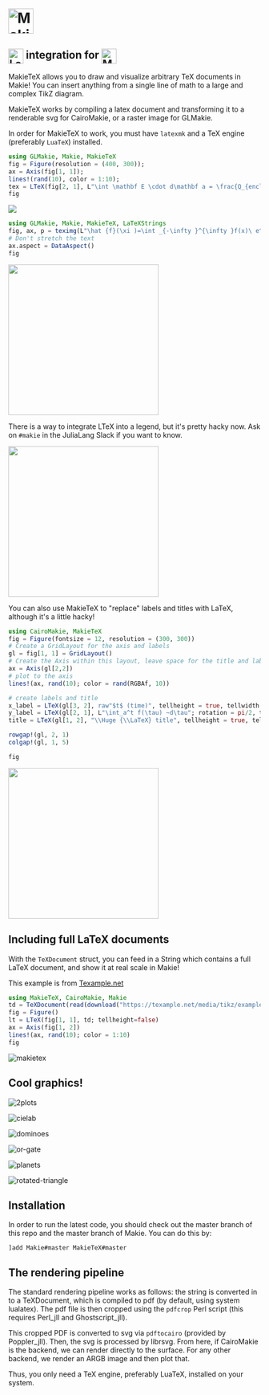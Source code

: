 # <img src="https://user-images.githubusercontent.com/32143268/165514916-4337e55a-18ec-4831-ab0f-11ebcb679600.svg" alt="MakieTeX.jl" height="50" align = "top">
## <a href = "https://www.latex-project.org/"><img src="https://upload.wikimedia.org/wikipedia/commons/9/92/LaTeX_logo.svg" alt="LaTeX" height="30" align = "top"></a> integration for <a href = "https://www.github.com/JuliaPlots/Makie.jl"><img src="https://raw.githubusercontent.com/JuliaPlots/Makie.jl/master/assets/logo.png" alt="Makie.jl" height="30" align = "top"></a>

MakieTeX allows you to draw and visualize arbitrary TeX documents in Makie!  You can insert anything from a single line of math to a large and complex TikZ diagram.

MakieTeX works by compiling a latex document and transforming it to a renderable
svg for CairoMakie, or a raster image for GLMakie.

In order for MakieTeX to work, you must have `latexmk` and a TeX engine (preferably `LuaTeX`) installed.


```julia
using GLMakie, Makie, MakieTeX
fig = Figure(resolution = (400, 300));
ax = Axis(fig[1, 1]);
lines!(rand(10), color = 1:10);
tex = LTeX(fig[2, 1], L"\int \mathbf E \cdot d\mathbf a = \frac{Q_{encl}}{4\pi\epsilon_0}", scale=2);
fig
```
<img src="https://user-images.githubusercontent.com/10947937/110216157-d1d87d00-7ead-11eb-8507-62ddcff2a841.png"></img>

```julia
using GLMakie, Makie, MakieTeX, LaTeXStrings
fig, ax, p = teximg(L"\hat {f}(\xi )=\int _{-\infty }^{\infty }f(x)\ e^{-2\pi ix\xi }~ dx", scale=10)
# Don't stretch the text
ax.aspect = DataAspect()
fig
```

<img src="https://user-images.githubusercontent.com/10947937/110216144-c5542480-7ead-11eb-9753-7ff215e36056.png" height=300></img>

There is a way to integrate LTeX into a legend, but it's pretty hacky now.  Ask on `#makie` in the JuliaLang Slack if you want to know.

<img src="https://user-images.githubusercontent.com/32143268/79641479-6adaa880-81b5-11ea-8138-4d6054ccfa6d.png" height=300></img>

You can also use MakieTeX to "replace" labels and titles with LaTeX, although it's a little hacky!

```julia
using CairoMakie, MakieTeX
fig = Figure(fontsize = 12, resolution = (300, 300))
# Create a GridLayout for the axis and labels
gl = fig[1, 1] = GridLayout()
# Create the Axis within this layout, leave space for the title and labels
ax = Axis(gl[2,2])
# plot to the axis
lines!(ax, rand(10); color = rand(RGBAf, 10))

# create labels and title
x_label = LTeX(gl[3, 2], raw"$t$ (time)", tellheight = true, tellwidth = false)
y_label = LTeX(gl[2, 1], L"\int_a^t f(\tau) ~d\tau"; rotation = pi/2, tellheight = false, tellwidth = true)
title = LTeX(gl[1, 2], "\\Huge {\\LaTeX} title", tellheight = true, tellwidth = false)

rowgap!(gl, 2, 1)
colgap!(gl, 1, 5)

fig
```
<img src="https://user-images.githubusercontent.com/32143268/165825392-63de2e69-eb86-42b9-a946-c9ffe727a28f.svg" height=300></img>


## Including full LaTeX documents

With the `TeXDocument` struct, you can feed in a String which contains a full LaTeX document, and show it at real scale in Makie!

This example is from [Texample.net](https://texample.net/tikz/examples/title-graphics/)
```julia
using MakieTeX, CairoMakie, Makie
td = TeXDocument(read(download("https://texample.net/media/tikz/examples/TEX/title-graphics.tex"), String))
fig = Figure()
lt = LTeX(fig[1, 1], td; tellheight=false)
ax = Axis(fig[1, 2])
lines!(ax, rand(10); color = 1:10)
fig
```
![makietex](https://user-images.githubusercontent.com/32143268/165130481-53ee0fe1-4c70-4453-b430-7a2ad37082f8.png)

## Cool graphics!


![2plots](https://user-images.githubusercontent.com/32143268/165445977-79fbb1fe-6bd5-47c9-9501-be6c1ae837b9.svg)

![cielab](https://user-images.githubusercontent.com/32143268/165446027-a5cae0e4-f48a-41de-8170-ab4059651bc9.svg)

![dominoes](https://user-images.githubusercontent.com/32143268/165446028-0504abf9-7362-48c0-a07a-19a5cf038de0.svg)

![or-gate](https://user-images.githubusercontent.com/32143268/165446029-93578a5e-7825-40cc-9c1b-573ecaa2630f.svg)

![planets](https://user-images.githubusercontent.com/32143268/165446030-15d8e53c-06b9-4fa9-8867-03a0449fa9dc.svg)

![rotated-triangle](https://user-images.githubusercontent.com/32143268/165446031-1502461b-8599-4d27-9526-9f1c4d4c8267.svg)

## Installation

In order to run the latest code, you should check out the master branch of this repo and the master branch of Makie.  You can do this by:

```
]add Makie#master MakieTeX#master
```


## The rendering pipeline

The standard rendering pipeline works as follows: the string is converted in to a TeXDocument, which is compiled to pdf (by default, using system lualatex).  The pdf file is then cropped using the `pdfcrop` Perl script (this requires Perl_jll and Ghostscript_jll).

This cropped PDF is converted to svg via `pdftocairo` (provided by Poppler_jll).  Then, the svg is processed by librsvg.  From here, if CairoMakie is the backend, we can render directly to the surface.  For any other backend, we render an ARGB image and then plot that.

Thus, you only need a TeX engine, preferably LuaTeX, installed on your system.

